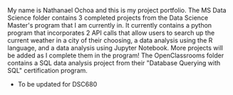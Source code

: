 My name is Nathanael Ochoa and this is my project portfolio. 
The MS Data Science folder contains 3 completed projects from the Data Science Master's program that I am currently in.
It currently contains a python program that incorporates 2 API calls that allow users to search up the current weather in a city of their choosing, a data analysis using the R language, and a data analysis using Jupyter Notebook. 
More projects will be added as I complete them in the program!
The OpenClassrooms folder contains a SQL data analysis project from their "Database Querying with SQL" certification program.

- To be updated for DSC680
